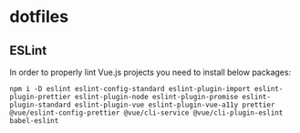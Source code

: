 # dotfiles

## ESLint

In order to properly lint Vue.js projects you need to install below packages:
```code
npm i -D eslint eslint-config-standard eslint-plugin-import eslint-plugin-prettier eslint-plugin-node eslint-plugin-promise eslint-plugin-standard eslint-plugin-vue eslint-plugin-vue-a11y prettier @vue/eslint-config-prettier @vue/cli-service @vue/cli-plugin-eslint babel-eslint
```
